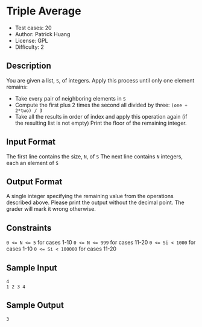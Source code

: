# Triple Average
* Test cases: 20
* Author: Patrick Huang
* License: GPL
* Difficulty: 2

## Description
You are given a list, `S`, of integers. Apply this process until only one element remains:
* Take every pair of neighboring elements in `S`
* Compute the first plus 2 times the second all divided by three: `(one + 2*two) / 3`
* Take all the results in order of index and apply this operation again (if the resulting list is not empty)
Print the floor of the remaining integer.

## Input Format
The first line contains the size, `N`, of `S`
The next line contains `N` integers, each an element of `S`

## Output Format
A single integer specifying the remaining value from the operations described above.
Please print the output without the decimal point. The grader will mark it wrong otherwise.

## Constraints
`0 <= N <= 5` for cases 1-10
`0 <= N <= 999` for cases 11-20
`0 <= Si < 1000` for cases 1-10
`0 <= Si < 100000` for cases 11-20

## Sample Input
```
4
1 2 3 4
```

## Sample Output
```
3
```

